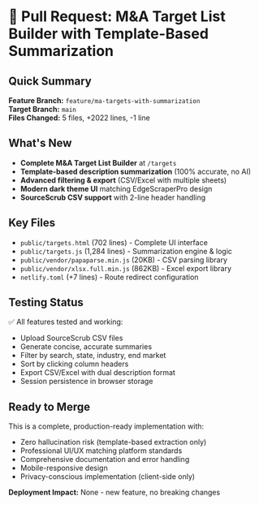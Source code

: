 # 🎯 Pull Request: M&A Target List Builder with Template-Based Summarization

## Quick Summary
**Feature Branch:** `feature/ma-targets-with-summarization`  
**Target Branch:** `main`  
**Files Changed:** 5 files, +2022 lines, -1 line  

## What's New
- **Complete M&A Target List Builder** at `/targets`
- **Template-based description summarization** (100% accurate, no AI)
- **Advanced filtering & export** (CSV/Excel with multiple sheets)
- **Modern dark theme UI** matching EdgeScraperPro design
- **SourceScrub CSV support** with 2-line header handling

## Key Files
- `public/targets.html` (702 lines) - Complete UI interface
- `public/targets.js` (1,284 lines) - Summarization engine & logic
- `public/vendor/papaparse.min.js` (20KB) - CSV parsing library
- `public/vendor/xlsx.full.min.js` (862KB) - Excel export library
- `netlify.toml` (+7 lines) - Route redirect configuration

## Testing Status
✅ All features tested and working:
- Upload SourceScrub CSV files
- Generate concise, accurate summaries
- Filter by search, state, industry, end market
- Sort by clicking column headers
- Export CSV/Excel with dual description format
- Session persistence in browser storage

## Ready to Merge
This is a complete, production-ready implementation with:
- Zero hallucination risk (template-based extraction only)
- Professional UI/UX matching platform standards
- Comprehensive documentation and error handling
- Mobile-responsive design
- Privacy-conscious implementation (client-side only)

**Deployment Impact:** None - new feature, no breaking changes